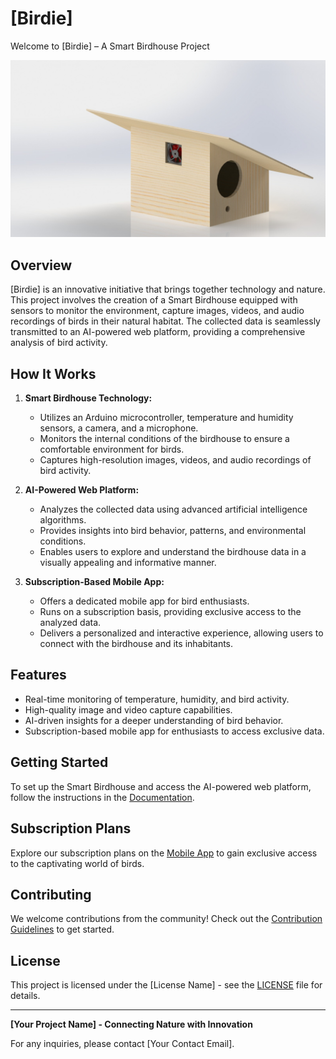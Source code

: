 # [Birdie]

Welcome to [Birdie] – A Smart Birdhouse Project

![Project Image](docs/images/birdhse.jpeg)

## Overview

[Birdie] is an innovative initiative that brings together technology and nature. This project involves the creation of a Smart Birdhouse equipped with sensors to monitor the environment, capture images, videos, and audio recordings of birds in their natural habitat. The collected data is seamlessly transmitted to an AI-powered web platform, providing a comprehensive analysis of bird activity.

## How It Works

1. **Smart Birdhouse Technology:**
   - Utilizes an Arduino microcontroller, temperature and humidity sensors, a camera, and a microphone.
   - Monitors the internal conditions of the birdhouse to ensure a comfortable environment for birds.
   - Captures high-resolution images, videos, and audio recordings of bird activity.

2. **AI-Powered Web Platform:**
   - Analyzes the collected data using advanced artificial intelligence algorithms.
   - Provides insights into bird behavior, patterns, and environmental conditions.
   - Enables users to explore and understand the birdhouse data in a visually appealing and informative manner.

3. **Subscription-Based Mobile App:**
   - Offers a dedicated mobile app for bird enthusiasts.
   - Runs on a subscription basis, providing exclusive access to the analyzed data.
   - Delivers a personalized and interactive experience, allowing users to connect with the birdhouse and its inhabitants.

## Features

- Real-time monitoring of temperature, humidity, and bird activity.
- High-quality image and video capture capabilities.
- AI-driven insights for a deeper understanding of bird behavior.
- Subscription-based mobile app for enthusiasts to access exclusive data.

## Getting Started

To set up the Smart Birdhouse and access the AI-powered web platform, follow the instructions in the [Documentation](docs/README.md).

## Subscription Plans

Explore our subscription plans on the [Mobile App](app/README.md) to gain exclusive access to the captivating world of birds.

## Contributing

We welcome contributions from the community! Check out the [Contribution Guidelines](CONTRIBUTING.md) to get started.

## License

This project is licensed under the [License Name] - see the [LICENSE](LICENSE) file for details.

---

**[Your Project Name] - Connecting Nature with Innovation**

For any inquiries, please contact [Your Contact Email].
